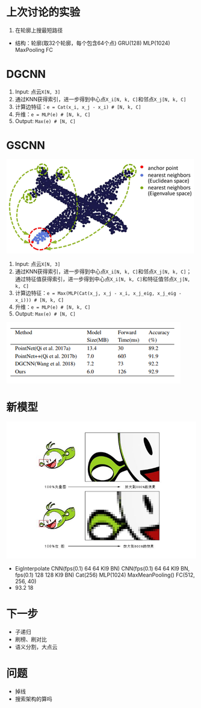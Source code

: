 # 上次讨论的实验
1. 在轮廓上搜最短路径
  - 结构：轮廓(取32个轮廓，每个包含64个点) GRU(128) MLP(1024) MaxPooling FC

# DGCNN
1. Input: 点云`X[N, 3]`
2. 通过KNN获得索引，进一步得到中心点`X_i[N, k, C]`和邻点`X_j[N, k, C]`
3. 计算边特征：`e = Cat(x_i, x_j - x_i) # [N, k, C]`
4. 升维：`e = MLP(e) # [N, k, C]`
5. Output: `Max(e) # [N, C]`

# GSCNN
![](示意图.png)

1. Input: 点云`X[N, 3]`
2. 通过KNN获得索引，进一步得到中心点`X_i[N, k, C]`和邻点`X_j[N, k, C]`；通过特征值获得索引，进一步得到中心点`X_i[N, k, C]`和特征值邻点`X_j[N, k, C]`
3. 计算边特征：`e = Max(MLP(Cat(x_j, x_j - x_i, x_j_eig, x_j_eig - x_i))) # [N, k, C]`
4. 升维：`e = MLP(e) # [N, k, C]`
5. Output: `Max(e) # [N, C]`

![](结果对比.png)

# 新模型
![](矢量图.jpg)

- EigInterpolate CNN(fps(0.1) 64 64 KI9 BN) CNN(fps(0.1) 64 64 KI9 BN, fps(0.1) 128 128 KI9 BN) Cat(256) MLP(1024) MaxMeanPooling() FC(512, 256, 40)
- 93.2 18

# 下一步
- 子递归
- 刷榜、刷对比
- 语义分割，大点云

# 问题
- 掉线
- 搜索架构的算吗
